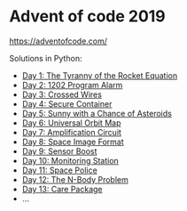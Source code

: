 # Advent of code 2019

https://adventofcode.com/

Solutions in Python:

- [Day 1: The Tyranny of the Rocket Equation](/1/)
- [Day 2: 1202 Program Alarm](/2/)
- [Day 3: Crossed Wires](/3/)
- [Day 4: Secure Container](/4/)
- [Day 5: Sunny with a Chance of Asteroids](/5/)
- [Day 6: Universal Orbit Map](/6/)
- [Day 7: Amplification Circuit](/7/)
- [Day 8: Space Image Format](/8/)
- [Day 9: Sensor Boost](/9/)
- [Day 10: Monitoring Station](/10/)
- [Day 11: Space Police](/11/)
- [Day 12: The N-Body Problem](/12/)
- [Day 13: Care Package](/13/)
- ...
